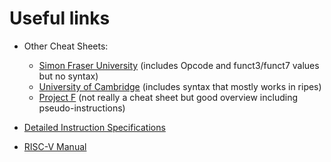 # Useful links

- Other Cheat Sheets:
    - [Simon Fraser University](https://www.cs.sfu.ca/~ashriram/Courses/CS295/assets/notebooks/RISCV/RISCV_CARD.pdf) (includes Opcode and funct3/funct7 values but no syntax)
    - [University of Cambridge](https://www.cl.cam.ac.uk/teaching/1617/ECAD+Arch/files/docs/RISCVGreenCardv8-20151013.pdf) (includes syntax that mostly works in ripes)
    - [Project F](https://projectf.io/posts/riscv-cheat-sheet/) (not really a cheat sheet but good overview including pseudo-instructions)

- [Detailed Instruction Specifications](https://msyksphinz-self.github.io/riscv-isadoc/html/index.html)

- [RISC-V Manual](https://drive.google.com/file/d/1uviu1nH-tScFfgrovvFCrj7Omv8tFtkp/view)
